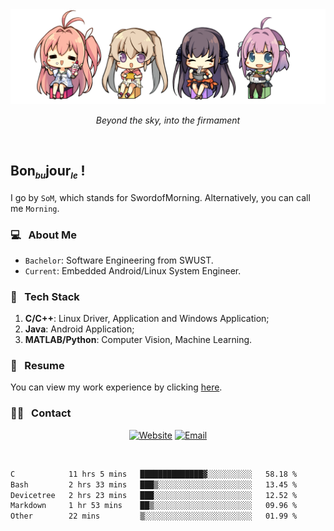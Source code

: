 <img src="./pic/Aokana.png">
<p align="center"><em>Beyond the sky, into the firmament</em></p>

<br/>

## Bon<sub><em><font size=2>bu</font></em></sub>jour<sub><em><font size=2>le</font></em></sub> !

I go by `SoM`, which stands for SwordofMorning. Alternatively, you can call me `Morning`.

### 💻 &nbsp; About Me

- `Bachelor`: Software Engineering from SWUST.
- `Current`: Embedded Android/Linux System Engineer.

### 🔧 &nbsp; Tech Stack

1. **C/C++**: Linux Driver, Application and Windows Application;
2. **Java**: Android Application;
3. **MATLAB/Python**: Computer Vision, Machine Learning.

### 📝 &nbsp; Resume

You can view my work experience by clicking <a href="https://swordofmorning.com/index.php/contact/">here</a>.

### 🤝🏻 &nbsp; Contact

<p align="center">
<a href="https://swordofmorning.com/"><img alt="Website" src="https://img.shields.io/badge/Website-swordofmorning.com-blue?style=flat-square&logo=google-chrome"></a>
<a href="mailto:master@xiaojintao.email
"><img alt="Email" src="https://img.shields.io/badge/Email-master@xiaojintao.email-blue?style=flat-square&logo=gmail"></a>
</p>

<br/>

<!--START_SECTION:waka-->

```txt
C            11 hrs 5 mins   ██████████████▓░░░░░░░░░░   58.18 %
Bash         2 hrs 33 mins   ███▒░░░░░░░░░░░░░░░░░░░░░   13.45 %
Devicetree   2 hrs 23 mins   ███░░░░░░░░░░░░░░░░░░░░░░   12.52 %
Markdown     1 hr 53 mins    ██▒░░░░░░░░░░░░░░░░░░░░░░   09.96 %
Other        22 mins         ▒░░░░░░░░░░░░░░░░░░░░░░░░   01.99 %
```

<!--END_SECTION:waka-->

